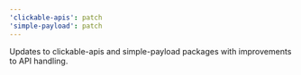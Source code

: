 ```yaml
---
'clickable-apis': patch
'simple-payload': patch
---
```


Updates to clickable-apis and simple-payload packages with improvements to API handling.
